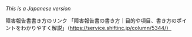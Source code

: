 *This is a Japanese version*

障害報告書書き方のリンク
「障害報告書の書き方｜目的や項目、書き方のポイントをわかりやすく解説」（https://service.shiftinc.jp/column/5344/）
